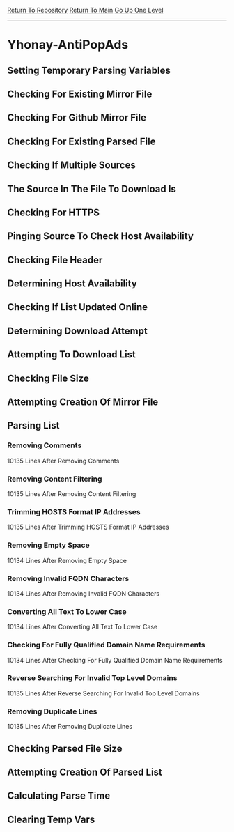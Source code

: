 [Return To Repository](https://github.com/deathbybandaid/piholeparser/)
[Return To Main](https://github.com/deathbybandaid/piholeparser/blob/master/RecentRunLogs/Mainlog.md)
[Go Up One Level](https://github.com/deathbybandaid/piholeparser/blob/master/RecentRunLogs/TopLevelScripts/30-Processing-External-Blacklists.md)
____________________________________
# Yhonay-AntiPopAds
## Setting Temporary Parsing Variables
## Checking For Existing Mirror File
## Checking For Github Mirror File
## Checking For Existing Parsed File
## Checking If Multiple Sources
## The Source In The File To Download Is
## Checking For HTTPS
## Pinging Source To Check Host Availability
## Checking File Header
## Determining Host Availability
## Checking If List Updated Online
## Determining Download Attempt
## Attempting To Download List
## Checking File Size
## Attempting Creation Of Mirror File
## Parsing List
### Removing Comments
10135 Lines After Removing Comments
### Removing Content Filtering
10135 Lines After Removing Content Filtering
### Trimming HOSTS Format IP Addresses
10135 Lines After Trimming HOSTS Format IP Addresses
### Removing Empty Space
10134 Lines After Removing Empty Space
### Removing Invalid FQDN Characters
10134 Lines After Removing Invalid FQDN Characters
### Converting All Text To Lower Case
10134 Lines After Converting All Text To Lower Case
### Checking For Fully Qualified Domain Name Requirements
10134 Lines After Checking For Fully Qualified Domain Name Requirements
### Reverse Searching For Invalid Top Level Domains
10135 Lines After Reverse Searching For Invalid Top Level Domains
### Removing Duplicate Lines
10135 Lines After Removing Duplicate Lines
## Checking Parsed File Size
## Attempting Creation Of Parsed List
## Calculating Parse Time
## Clearing Temp Vars
